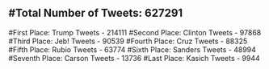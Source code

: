 #Total Number of Tweets: 627291 
---
#First Place: Trump Tweets - 214111
#Second Place: Clinton Tweets - 97868
#Third Place: Jeb! Tweets - 90539
#Fourth Place: Cruz Tweets - 88325
#Fifth Place: Rubio Tweets - 63774
#Sixth Place: Sanders Tweets - 48994
#Seventh Place: Carson Tweets - 13736
#Last Place: Kasich Tweets - 9944
